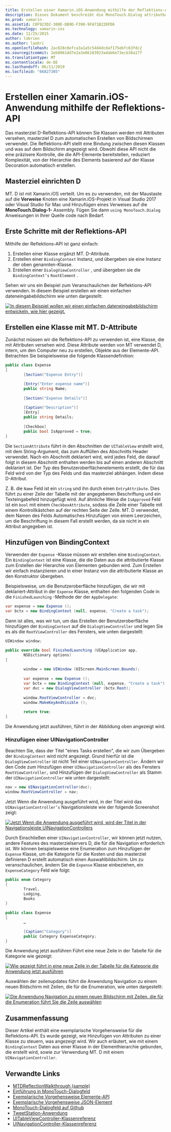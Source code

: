 ```yaml
---
title: Erstellen einer Xamarin.iOS-Anwendung mithilfe der Reflektions-API
description: Dieses Dokument beschreibt die MonoTouch.Dialog attributbasierte Reflection-API-Benutzeroberfläche auf Basis von Klassen, die mit Attributen versehen wird erstellt.
ms.prod: xamarin
ms.assetid: C0F923D2-300E-DB9D-F390-9FA71B22DFD6
ms.technology: xamarin-ios
ms.date: 11/25/2015
author: lobrien
ms.author: laobri
ms.openlocfilehash: 2ac828c8efca3a1a5c54d4dcdaf175ebfc63fdc2
ms.sourcegitcommit: 2eb8961dd7e2a3e06183923adab6e73ecb38a17f
ms.translationtype: MT
ms.contentlocale: de-DE
ms.lasthandoff: 06/11/2019
ms.locfileid: "66827305"
---
```

# <a name="creating-a-xamarinios-application-using-the-reflection-api"></a>Erstellen einer Xamarin.iOS-Anwendung mithilfe der Reflektions-API

Das masterziel D-Reflektions-API können Sie Klassen werden mit Attributen versehen, masterziel D zum automatischen Erstellen von Bildschirmen verwendet. Die Reflektions-API stellt eine Bindung zwischen diesen Klassen und was auf dem Bildschirm angezeigt wird. Obwohl diese API nicht die eine präzisere Kontrolle, die die API-Elemente bereitstellen, reduziert Komplexität, von der Hierarchie des Elements basierend auf der Klasse Decoration automatisch erstellen.

## <a name="setting-up-mtd"></a>Masterziel einrichten D

MT. D ist mit Xamarin.iOS verteilt. Um es zu verwenden, mit der Maustaste auf die **Verweise** Knoten eine Xamarin.iOS-Projekt in Visual Studio 2017 oder Visual Studio für Mac und Hinzufügen eines Verweises auf die **MonoTouch.Dialog-1-** Assembly. Fügen Sie dann `using MonoTouch.Dialog` Anweisungen in Ihrer Quelle code nach Bedarf.

## <a name="getting-started-with-the-reflection-api"></a>Erste Schritte mit der Reflektions-API

Mithilfe der Reflektions-API ist ganz einfach:

1.  Erstellen einer Klasse ergänzt MT. D-Attribute.
1.  Erstellen einer `BindingContext` Instanz, und übergeben sie eine Instanz der oben genannten-Klasse. 
1.  Erstellen einer `DialogViewController` , und übergeben sie die `BindingContext’s` `RootElement` . 


Sehen wir uns ein Beispiel zum Veranschaulichen der Reflektions-API verwenden. In diesem Beispiel erstellen wir einen einfachen dateneingabebildschirm wie unten dargestellt:

 [![](reflection-api-walkthrough-images/01-expense-entry.png "In diesem Beispiel wollen wir einen einfachen dateneingabebildschirm entwickeln, wie hier gezeigt.")](reflection-api-walkthrough-images/01-expense-entry.png#lightbox)

## <a name="creating-a-class-with-mtd-attributes"></a>Erstellen eine Klasse mit MT. D-Attribute

Zunächst müssen wir die Reflektions-API zu verwenden ist, eine Klasse, die mit Attributen versehen wird. Diese Attribute werden von MT verwendet D, intern, um den Computer neu zu erstellen, Objekte aus der Elemente-API. Betrachten Sie beispielsweise die folgende Klassendefinition:

```csharp
public class Expense
{
        [Section("Expense Entry")]

        [Entry("Enter expense name")]
        public string Name;
        
        [Section("Expense Details")]
  
        [Caption("Description")]
        [Entry]
        public string Details;
        
        [Checkbox]
        public bool IsApproved = true;
}
```

Die `SectionAttribute` führt in den Abschnitten der `UITableView` erstellt wird, mit dem String-Argument, das zum Auffüllen des Abschnitts Header verwendet. Nach ein Abschnitt deklariert wird, wird jedes Feld, die darauf folgt in diesem Abschnitt enthalten werden bis auf einen anderen Abschnitt deklariert ist.
Der Typ des Benutzeroberflächenelements erstellt, die für das Feld wird von der Typ des Felds und das masterziel abhängen. Indem diese D-Attribut.

Z. B. die `Name` Feld ist ein `string` und ihn durch einen `EntryAttribute`. Dies führt zu einer Zeile der Tabelle mit der angegebenen Beschriftung und ein Texteingabefeld hinzugefügt wird. Auf ähnliche Weise die `IsApproved` Feld ist ein `bool` mit einem `CheckboxAttribute`, sodass die Zeile einer Tabelle mit einem Kontrollkästchen auf der rechten Seite der Zelle. MT. D verwendet, dem Namen des Felds Automatisches Hinzufügen von einem Leerzeichen, um die Beschriftung in diesem Fall erstellt werden, da sie nicht in ein Attribut angegeben ist.

## <a name="adding-the-bindingcontext"></a>Hinzufügen von BindingContext

Verwenden der `Expense` -Klasse müssen wir erstellen eine `BindingContext`. Ein `BindingContext` ist eine Klasse, die die Daten aus die attributierte Klasse zum Erstellen der Hierarchie von Elementen gebunden wird. Zum Erstellen wir einfach instanziieren und in einer Instanz von die attributierte Klasse an den Konstruktor übergeben.

Beispielsweise, um die Benutzeroberfläche hinzufügen, die wir mit deklariert-Attribut in der `Expense` Klasse, enthalten den folgenden Code in die `FinishedLaunching` -Methode der der `AppDelegate`:

```csharp
var expense = new Expense ();
var bctx = new BindingContext (null, expense, "Create a task");
```

Dann ist alles, was wir tun, um das Erstellen der Benutzeroberfläche hinzufügen der `BindingContext` auf die `DialogViewController` und legen Sie es als die `RootViewController` des Fensters, wie unten dargestellt:

```csharp
UIWindow window;

public override bool FinishedLaunching (UIApplication app, 
        NSDictionary options)
{
   
        window = new UIWindow (UIScreen.MainScreen.Bounds);
            
        var expense = new Expense ();
        var bctx = new BindingContext (null, expense, "Create a task");
        var dvc = new DialogViewController (bctx.Root);
            
        window.RootViewController = dvc;
        window.MakeKeyAndVisible ();
            
        return true;
}
```

Die Anwendung jetzt ausführen, führt in der Abbildung oben angezeigt wird.

### <a name="adding-a-uinavigationcontroller"></a>Hinzufügen einer UINavigationController

Beachten Sie, dass der Titel "eines Tasks erstellen", die wir zum Übergeben der `BindingContext` wird nicht angezeigt. Grund hierfür ist die `DialogViewController` ist nicht Teil einer `UINavigatonController`. Ändern wir den Code zum Hinzufügen einer `UINavigationController` als des Fensters `RootViewController,` und Hinzufügen der `DialogViewController` als Stamm der `UINavigationController` wie unten dargestellt:

```csharp
nav = new UINavigationController(dvc);
window.RootViewController = nav;
```

Jetzt Wenn die Anwendung ausgeführt wird, in der Titel wird das `UINavigationController’s` Navigationsleiste wie der folgende Screenshot zeigt:

 [![](reflection-api-walkthrough-images/02-create-task.png "Jetzt Wenn die Anwendung ausgeführt wird, wird der Titel in der Navigationsleiste UINavigationControllers")](reflection-api-walkthrough-images/02-create-task.png#lightbox)

Durch Einschließen einer `UINavigationController`, wir können jetzt nutzen, andere Features des masterzielservers D, die für die Navigation erforderlich ist. Wir können beispielsweise eine Enumeration zum Hinzufügen der `Expense` Klasse, um die Kategorie für die Kosten und das masterziel definieren D erstellt automatisch einen Auswahlbildschirm. Um zu veranschaulichen, ändern Sie die `Expense` Klasse einbeziehen, ein `ExpenseCategory` Feld wie folgt:

```csharp
public enum Category
{
        Travel,
        Lodging,
        Books
}
        
public class Expense
{
        …

        [Caption("Category")]
        public Category ExpenseCategory;
}
```

Die Anwendung jetzt ausführen Führt eine neue Zeile in der Tabelle für die Kategorie wie gezeigt:

 [![](reflection-api-walkthrough-images/03-set-details.png "Wie gezeigt führt in eine neue Zeile in der Tabelle für die Kategorie die Anwendung jetzt ausführen")](reflection-api-walkthrough-images/03-set-details.png#lightbox)

Auswählen der zeilenupdates führt die Anwendung Navigation zu einem neuen Bildschirm mit Zeilen, die für die Enumeration, wie unten dargestellt:

 [![](reflection-api-walkthrough-images/04-set-category.png "Die Anwendung Navigation zu einem neuen Bildschirm mit Zeilen, die für die Enumeration führt Sie die Zeile auswählen")](reflection-api-walkthrough-images/04-set-category.png#lightbox)

 <a name="Summary" />


## <a name="summary"></a>Zusammenfassung

Dieser Artikel enthält eine exemplarische Vorgehensweise für die Reflektions-API. Es wurde gezeigt, wie Hinzufügen von Attributen zu einer Klasse zu steuern, was angezeigt wird. Wir auch erläutert, wie mit einem `BindingContext` Daten aus einer Klasse in der Elementhierarchie gebunden, die erstellt wird, sowie zur Verwendung MT. D mit einem `UINavigationController`.


## <a name="related-links"></a>Verwandte Links

- [MTDReflectionWalkthrough (sample)](https://developer.xamarin.com/samples/monotouch/MTDReflectionWalkthrough/)
- [Einführung in MonoTouch-Dialogfeld](~/ios/user-interface/monotouch.dialog/index.md)
- [Exemplarische Vorgehensweise Elemente-API](~/ios/user-interface/monotouch.dialog/elements-api-walkthrough.md)
- [Exemplarische Vorgehensweise JSON-Element](~/ios/user-interface/monotouch.dialog/monotouch.dialog-json-markup.md)
- [MonoTouch-Dialogfeld auf Github](https://github.com/migueldeicaza/MonoTouch.Dialog)
- [TweetStation-Anwendung](https://github.com/migueldeicaza/TweetStation)
- [UITableViewController-Klassenreferenz](https://developer.apple.com/library/ios/#DOCUMENTATION/UIKit/Reference/UITableViewController_Class/Reference/Reference.html)
- [UINavigationController-Klassenreferenz](https://developer.apple.com/library/ios/#documentation/UIKit/Reference/UINavigationController_Class/Reference/Reference.html)
